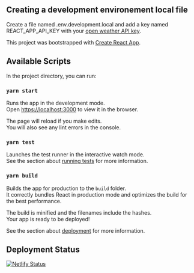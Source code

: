 ## Creating a development environement local file
Create a file named .env.development.local and add a key named REACT_APP_API_KEY with your [open weather API key](https://home.openweathermap.org).

This project was bootstrapped with [Create React App](https://github.com/facebook/create-react-app).

## Available Scripts

In the project directory, you can run:

### `yarn start`

Runs the app in the development mode.<br />
Open [https://localhost:3000](https://localhost:3000) to view it in the browser.

The page will reload if you make edits.<br />
You will also see any lint errors in the console.

### `yarn test`

Launches the test runner in the interactive watch mode.<br />
See the section about [running tests](https://facebook.github.io/create-react-app/docs/running-tests) for more information.

### `yarn build`

Builds the app for production to the `build` folder.<br />
It correctly bundles React in production mode and optimizes the build for the best performance.

The build is minified and the filenames include the hashes.<br />
Your app is ready to be deployed!

See the section about [deployment](https://facebook.github.io/create-react-app/docs/deployment) for more information.

## Deployment Status

[![Netlify Status](https://api.netlify.com/api/v1/badges/5c0a3033-4c60-4eb6-a191-d0386dcc1541/deploy-status)](https://app.netlify.com/sites/caniwashmycar/deploys)
